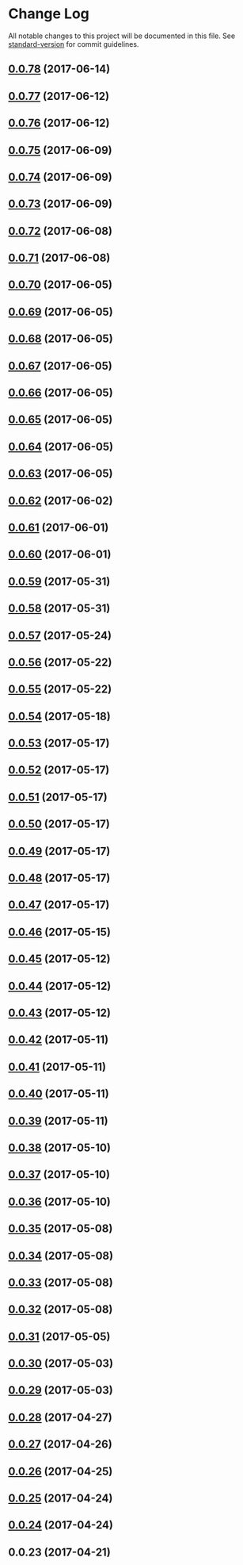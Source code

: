 # Change Log

All notable changes to this project will be documented in this file. See [standard-version](https://github.com/conventional-changelog/standard-version) for commit guidelines.

<a name="0.0.78"></a>
## [0.0.78](https://github.com/heyui/heyui/compare/v0.0.77...v0.0.78) (2017-06-14)



<a name="0.0.77"></a>
## [0.0.77](https://github.com/heyui/heyui/compare/v0.0.76...v0.0.77) (2017-06-12)



<a name="0.0.76"></a>
## [0.0.76](https://github.com/heyui/heyui/compare/v0.0.75...v0.0.76) (2017-06-12)



<a name="0.0.75"></a>
## [0.0.75](https://github.com/heyui/heyui/compare/v0.0.74...v0.0.75) (2017-06-09)



<a name="0.0.74"></a>
## [0.0.74](https://github.com/heyui/heyui/compare/v0.0.73...v0.0.74) (2017-06-09)



<a name="0.0.73"></a>
## [0.0.73](https://github.com/heyui/heyui/compare/v0.0.72...v0.0.73) (2017-06-09)



<a name="0.0.72"></a>
## [0.0.72](https://github.com/heyui/heyui/compare/v0.0.71...v0.0.72) (2017-06-08)



<a name="0.0.71"></a>
## [0.0.71](https://github.com/heyui/heyui/compare/v0.0.70...v0.0.71) (2017-06-08)



<a name="0.0.70"></a>
## [0.0.70](https://github.com/heyui/heyui/compare/v0.0.69...v0.0.70) (2017-06-05)



<a name="0.0.69"></a>
## [0.0.69](https://github.com/heyui/heyui/compare/v0.0.68...v0.0.69) (2017-06-05)



<a name="0.0.68"></a>
## [0.0.68](https://github.com/heyui/heyui/compare/v0.0.67...v0.0.68) (2017-06-05)



<a name="0.0.67"></a>
## [0.0.67](https://github.com/heyui/heyui/compare/v0.0.66...v0.0.67) (2017-06-05)



<a name="0.0.66"></a>
## [0.0.66](https://github.com/heyui/heyui/compare/v0.0.65...v0.0.66) (2017-06-05)



<a name="0.0.65"></a>
## [0.0.65](https://github.com/heyui/heyui/compare/v0.0.64...v0.0.65) (2017-06-05)



<a name="0.0.64"></a>
## [0.0.64](https://github.com/heyui/heyui/compare/v0.0.63...v0.0.64) (2017-06-05)



<a name="0.0.63"></a>
## [0.0.63](https://github.com/heyui/heyui/compare/v0.0.62...v0.0.63) (2017-06-05)



<a name="0.0.62"></a>
## [0.0.62](https://github.com/heyui/heyui/compare/v0.0.61...v0.0.62) (2017-06-02)



<a name="0.0.61"></a>
## [0.0.61](https://github.com/heyui/heyui/compare/v0.0.60...v0.0.61) (2017-06-01)



<a name="0.0.60"></a>
## [0.0.60](https://github.com/heyui/heyui/compare/v0.0.59...v0.0.60) (2017-06-01)



<a name="0.0.59"></a>
## [0.0.59](https://github.com/heyui/heyui/compare/v0.0.58...v0.0.59) (2017-05-31)



<a name="0.0.58"></a>
## [0.0.58](https://github.com/heyui/heyui/compare/v0.0.57...v0.0.58) (2017-05-31)



<a name="0.0.57"></a>
## [0.0.57](https://github.com/heyui/heyui/compare/v0.0.56...v0.0.57) (2017-05-24)



<a name="0.0.56"></a>
## [0.0.56](https://github.com/heyui/heyui/compare/v0.0.55...v0.0.56) (2017-05-22)



<a name="0.0.55"></a>
## [0.0.55](https://github.com/heyui/heyui/compare/v0.0.54...v0.0.55) (2017-05-22)



<a name="0.0.54"></a>
## [0.0.54](https://github.com/heyui/heyui/compare/v0.0.53...v0.0.54) (2017-05-18)



<a name="0.0.53"></a>
## [0.0.53](https://github.com/heyui/heyui/compare/v0.0.52...v0.0.53) (2017-05-17)



<a name="0.0.52"></a>
## [0.0.52](https://github.com/heyui/heyui/compare/v0.0.51...v0.0.52) (2017-05-17)



<a name="0.0.51"></a>
## [0.0.51](https://github.com/heyui/heyui/compare/v0.0.50...v0.0.51) (2017-05-17)



<a name="0.0.50"></a>
## [0.0.50](https://github.com/heyui/heyui/compare/v0.0.49...v0.0.50) (2017-05-17)



<a name="0.0.49"></a>
## [0.0.49](https://github.com/heyui/heyui/compare/v0.0.48...v0.0.49) (2017-05-17)



<a name="0.0.48"></a>
## [0.0.48](https://github.com/heyui/heyui/compare/v0.0.47...v0.0.48) (2017-05-17)



<a name="0.0.47"></a>
## [0.0.47](https://github.com/heyui/heyui/compare/v0.0.46...v0.0.47) (2017-05-17)



<a name="0.0.46"></a>
## [0.0.46](https://github.com/heyui/heyui/compare/v0.0.45...v0.0.46) (2017-05-15)



<a name="0.0.45"></a>
## [0.0.45](https://github.com/heyui/heyui/compare/v0.0.44...v0.0.45) (2017-05-12)



<a name="0.0.44"></a>
## [0.0.44](https://github.com/heyui/heyui/compare/v0.0.43...v0.0.44) (2017-05-12)



<a name="0.0.43"></a>
## [0.0.43](https://github.com/heyui/heyui/compare/v0.0.42...v0.0.43) (2017-05-12)



<a name="0.0.42"></a>
## [0.0.42](https://github.com/heyui/heyui/compare/v0.0.41...v0.0.42) (2017-05-11)



<a name="0.0.41"></a>
## [0.0.41](https://github.com/heyui/heyui/compare/v0.0.40...v0.0.41) (2017-05-11)



<a name="0.0.40"></a>
## [0.0.40](https://github.com/heyui/heyui/compare/v0.0.39...v0.0.40) (2017-05-11)



<a name="0.0.39"></a>
## [0.0.39](https://github.com/heyui/heyui/compare/v0.0.38...v0.0.39) (2017-05-11)



<a name="0.0.38"></a>
## [0.0.38](https://github.com/heyui/heyui/compare/v0.0.37...v0.0.38) (2017-05-10)



<a name="0.0.37"></a>
## [0.0.37](https://github.com/heyui/heyui/compare/v0.0.36...v0.0.37) (2017-05-10)



<a name="0.0.36"></a>
## [0.0.36](https://github.com/heyui/heyui/compare/v0.0.35...v0.0.36) (2017-05-10)



<a name="0.0.35"></a>
## [0.0.35](https://github.com/heyui/heyui/compare/v0.0.34...v0.0.35) (2017-05-08)



<a name="0.0.34"></a>
## [0.0.34](https://github.com/heyui/heyui/compare/v0.0.33...v0.0.34) (2017-05-08)



<a name="0.0.33"></a>
## [0.0.33](https://github.com/heyui/heyui/compare/v0.0.32...v0.0.33) (2017-05-08)



<a name="0.0.32"></a>
## [0.0.32](https://github.com/heyui/heyui/compare/v0.0.31...v0.0.32) (2017-05-08)



<a name="0.0.31"></a>
## [0.0.31](https://github.com/heyui/heyui/compare/v0.0.30...v0.0.31) (2017-05-05)



<a name="0.0.30"></a>
## [0.0.30](https://github.com/heyui/heyui/compare/v0.0.29...v0.0.30) (2017-05-03)



<a name="0.0.29"></a>
## [0.0.29](https://github.com/heyui/heyui/compare/v0.0.28...v0.0.29) (2017-05-03)



<a name="0.0.28"></a>
## [0.0.28](https://github.com/heyui/heyui/compare/v0.0.27...v0.0.28) (2017-04-27)



<a name="0.0.27"></a>
## [0.0.27](https://github.com/heyui/heyui/compare/v0.0.26...v0.0.27) (2017-04-26)



<a name="0.0.26"></a>
## [0.0.26](https://github.com/heyui/heyui/compare/v0.0.25...v0.0.26) (2017-04-25)



<a name="0.0.25"></a>
## [0.0.25](https://github.com/heyui/heyui/compare/v0.0.24...v0.0.25) (2017-04-24)



<a name="0.0.24"></a>
## [0.0.24](https://github.com/heyui/heyui/compare/v0.0.23...v0.0.24) (2017-04-24)



<a name="0.0.23"></a>
## 0.0.23 (2017-04-21)
